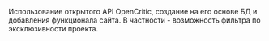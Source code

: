 Использование открытого API OpenCritic, создание на его основе БД и добавления функционала сайта. В частности - возможность фильтра по эксклюзивности проекта.
